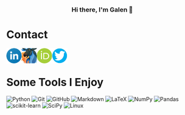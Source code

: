 <h3 align="center">
Hi there, I'm Galen 👋
</h3>

# Contact

<a href="https://ca.linkedin.com/in/galen-s-4208349b" target="_blank" rel="noreferrer noopener" text-decoration=none><img align="left" src="./images/linkedin.png" alt="Galen Seilis | LinkedIn" width=40px></a>

<a href="https://galenseilis.github.io/" target="_blank" rel="noreferrer noopener" text-decoration=none><img align="left" src=https://github.com/galenseilis/galenseilis.github.io/blob/main/assets/img/favicons/android-chrome-512x512.png alt="Galen Seilis | Blog" width=40px></a>

<a href="https://orcid.org/0000-0002-3570-6826" target="_blank" rel="noreferrer noopener" text-decoration=none><img align="left" src="./images/orcid.png" alt="Galen Seilis | ORCiD" width=40px></a>

<a href="https://twitter.com/GSeilis" target="_blank" rel="noreferrer noopener" text-decoration=none><img align="left" src="./images/twitter.png" alt="Galen Seilis | Twitter" width=40px></a>

</br>
</br>

# Some Tools I Enjoy
![Python](https://img.shields.io/badge/python-3670A0?style=for-the-badge&logo=python&logoColor=ffdd54)
![Git](https://img.shields.io/badge/git-%23F05033.svg?style=for-the-badge&logo=git&logoColor=white)
![GitHub](https://img.shields.io/badge/github-%23121011.svg?style=for-the-badge&logo=github&logoColor=white)
![Markdown](https://img.shields.io/badge/markdown-%23000000.svg?style=for-the-badge&logo=markdown&logoColor=white)
![LaTeX](https://img.shields.io/badge/latex-%23008080.svg?style=for-the-badge&logo=latex&logoColor=white)
![NumPy](https://img.shields.io/badge/numpy-%23013243.svg?style=for-the-badge&logo=numpy&logoColor=white)
![Pandas](https://img.shields.io/badge/pandas-%23150458.svg?style=for-the-badge&logo=pandas&logoColor=white)
![scikit-learn](https://img.shields.io/badge/scikit--learn-%23F7931E.svg?style=for-the-badge&logo=scikit-learn&logoColor=white)
![SciPy](https://img.shields.io/badge/SciPy-%230C55A5.svg?style=for-the-badge&logo=scipy&logoColor=%white)
![Linux](https://img.shields.io/badge/Linux-FCC624?style=for-the-badge&logo=linux&logoColor=black)
